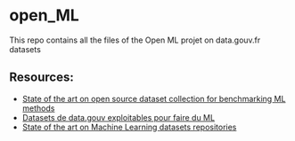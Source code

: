 # open_ML
This repo contains all the files of the Open ML projet on data.gouv.fr datasets

## Resources:

* [State of the art on open source dataset collection for benchmarking ML methods](https://pad.incubateur.net/c-r4zQVuQMyYflqpET6LFA)
* [Datasets de data.gouv exploitables pour faire du ML](https://pad.incubateur.net/xGYayKWOTZ2zuzBifLTb-w)
* [State of the art on Machine Learning datasets repositories](https://pad.incubateur.net/72PIJAEeQIC3Z4BblE8OGw?view#)
